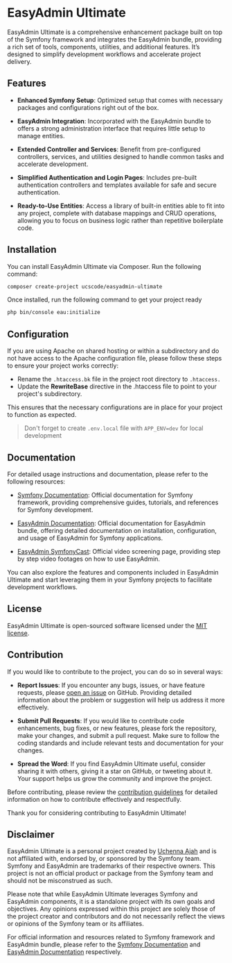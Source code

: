 # EasyAdmin Ultimate

EasyAdmin Ultimate is a comprehensive enhancement package built on top of the Symfony framework and integrates the EasyAdmin bundle, providing a rich set of tools, components, utilities, and additional features. It’s designed to simplify development workflows and accelerate project delivery.

## Features

- **Enhanced Symfony Setup**: Optimized setup that comes with necessary packages and configurations right out of the box.

- **EasyAdmin Integration**: Incorporated with the EasyAdmin bundle to offers a strong administration interface that requires little setup to manage entities.

- **Extended Controller and Services**: Benefit from pre-configured controllers, services, and utilities designed to handle common tasks and accelerate development.

- **Simplified Authentication and Login Pages**: Includes pre-built authentication controllers and templates available for safe and secure authentication.

- **Ready-to-Use Entities**: Access a library of built-in entities able to fit into any project, complete with database mappings and CRUD operations, allowing you to focus on business logic rather than repetitive boilerplate code.

## Installation

You can install EasyAdmin Ultimate via Composer. Run the following command:

```bash
composer create-project ucscode/easyadmin-ultimate
```

Once installed, run the following command to get your project ready

```bash
php bin/console eau:initialize
```

## Configuration

If you are using Apache on shared hosting or within a subdirectory and do not have access to the Apache configuration file, please follow these steps to ensure your project works correctly:

- Rename the `.htaccess.bk` file in the project root directory to `.htaccess.`
- Update the **RewriteBase** directive in the .htaccess file to point to your project's subdirectory.

This ensures that the necessary configurations are in place for your project to function as expected.

> Don't forget to create `.env.local` file with `APP_ENV=dev` for local development

## Documentation

For detailed usage instructions and documentation, please refer to the following resources:

- [Symfony Documentation](https://symfony.com/doc/current/index.html): Official documentation for Symfony framework, providing comprehensive guides, tutorials, and references for Symfony development.

- [EasyAdmin Documentation](https://symfony.com/doc/current/bundles/EasyAdminBundle/index.html): Official documentation for EasyAdmin bundle, offering detailed documentation on installation, configuration, and usage of EasyAdmin for Symfony applications.

- [EasyAdmin SymfonyCast](https://symfonycasts.com/screencast/easyadminbundle/install): Official video screening page, providing step by step video footages on how to use EasyAdmin.

You can also explore the features and components included in EasyAdmin Ultimate and start leveraging them in your Symfony projects to facilitate development workflows.

## License

EasyAdmin Ultimate is open-sourced software licensed under the [MIT license](https://opensource.org/licenses/MIT).

## Contribution

If you would like to contribute to the project, you can do so in several ways:

- **Report Issues**: If you encounter any bugs, issues, or have feature requests, please [open an issue](https://github.com/ucscode/easyadmin-ultimate/issues) on GitHub. Providing detailed information about the problem or suggestion will help us address it more effectively.

- **Submit Pull Requests**: If you would like to contribute code enhancements, bug fixes, or new features, please fork the repository, make your changes, and submit a pull request. Make sure to follow the coding standards and include relevant tests and documentation for your changes.

- **Spread the Word**: If you find EasyAdmin Ultimate useful, consider sharing it with others, giving it a star on GitHub, or tweeting about it. Your support helps us grow the community and improve the project.

Before contributing, please review the [contribution guidelines](CONTRIBUTING.md) for detailed information on how to contribute effectively and respectfully.

Thank you for considering contributing to EasyAdmin Ultimate!

## Disclaimer

EasyAdmin Ultimate is a personal project created by [Uchenna Ajah](http://ucscode.com) and is not affiliated with, endorsed by, or sponsored by the Symfony team. Symfony and EasyAdmin are trademarks of their respective owners. This project is not an official product or package from the Symfony team and should not be misconstrued as such.

Please note that while EasyAdmin Ultimate leverages Symfony and EasyAdmin components, it is a standalone project with its own goals and objectives. Any opinions expressed within this project are solely those of the project creator and contributors and do not necessarily reflect the views or opinions of the Symfony team or its affiliates.

For official information and resources related to Symfony framework and EasyAdmin bundle, please refer to the [Symfony Documentation](https://symfony.com/doc/current/index.html) and [EasyAdmin Documentation](https://symfony.com/doc/current/bundles/EasyAdminBundle/index.html) respectively.

